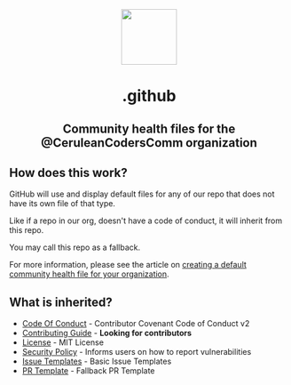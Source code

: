 <!-- markdownlint-disable -->
<div align="center">
  <img src="https://github.com/github.png" height="100">
  <h1>.github</h1>
  <h2>Community health files for the @CeruleanCodersComm organization</h2>
</div>

<!-- markdownlint-enable -->
<!-- markdownlint-disable first-header-h1 -->
<!-- markdownlint-disable line-length -->
## How does this work?

GitHub will use and display default files for any of our repo that does not have its own file of that type.

Like if a repo in our org, doesn't have a code of conduct, it will inherit from this repo.

You may call this repo as a fallback.

For more information, please see the article on [creating a default community health file for your organization](https://help.github.com/en/articles/creating-a-default-community-health-file-for-your-organization).

## What is inherited?

- [Code Of Conduct](https://github.com/CeruleanCodersComm/.github/blob/main/CODE_OF_CONDUCT.md) - Contributor Covenant Code of Conduct v2
- [Contributing Guide](https://github.com/CeruleanCodersComm/.github/issues/2) - **Looking for contributors**
- [License](https://github.com/CeruleanCodersComm/.github/blob/main/LICENSE) - MIT License
- [Security Policy](https://github.com/CeruleanCodersComm/.github/blob/main/SECURITY.md) - Informs users on how to report vulnerabilities
- [Issue Templates](https://github.com/CeruleanCodersComm/.github/tree/main/.github/ISSUE_TEMPLATE) - Basic Issue Templates
- [PR Template](https://github.com/CeruleanCodersComm/.github/blob/main/.github/PULL_REQUEST_TEMPLATE.md) - Fallback PR Template
